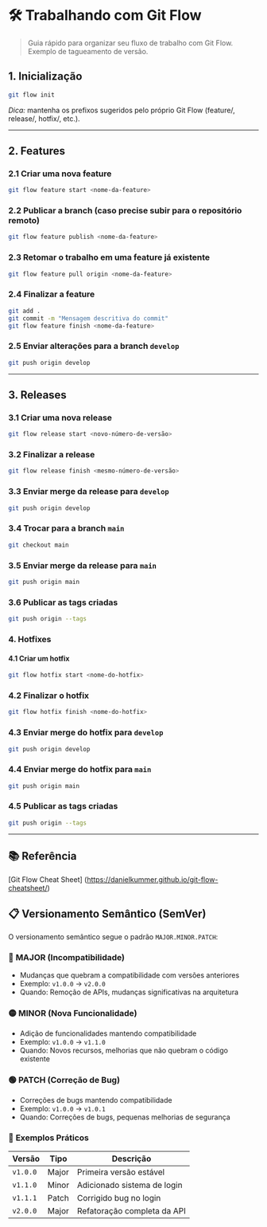 # 🛠️ Trabalhando com **Git Flow**

> Guia rápido para organizar seu fluxo de trabalho com Git Flow.
> Exemplo de tagueamento de versão.

## 1. Inicialização

```bash
git flow init
````

*Dica:* mantenha os prefixos sugeridos pelo próprio Git Flow (feature/, release/, hotfix/, etc.).

---

## 2. Features

### 2.1 Criar uma nova feature

```bash
git flow feature start <nome-da-feature>
```

### 2.2 Publicar a branch (caso precise subir para o repositório remoto)

```bash
git flow feature publish <nome-da-feature>
```

### 2.3 Retomar o trabalho em uma feature já existente

```bash
git flow feature pull origin <nome-da-feature>
```

### 2.4 Finalizar a feature

```bash
git add .
git commit -m "Mensagem descritiva do commit"
git flow feature finish <nome-da-feature>
```

### 2.5 Enviar alterações para a branch `develop`

```bash
git push origin develop
```

---

## 3. Releases

### 3.1 Criar uma nova release

```bash
git flow release start <novo-número-de-versão>
```

### 3.2 Finalizar a release

```bash
git flow release finish <mesmo-número-de-versão>
```

### 3.3 Enviar merge da release para `develop`

```bash
git push origin develop
```

### 3.4 Trocar para a branch `main`

```bash
git checkout main
```

### 3.5 Enviar merge da release para `main`

```bash
git push origin main
```

### 3.6 Publicar as tags criadas

```bash
git push origin --tags
```

### 4. Hotfixes

#### 4.1 Criar um hotfix

```bash
git flow hotfix start <nome-do-hotfix>
```

### 4.2 Finalizar o hotfix

```bash
git flow hotfix finish <nome-do-hotfix>
```
### 4.3 Enviar merge do hotfix para `develop`

```bash
git push origin develop
```

### 4.4 Enviar merge do hotfix para `main`

```bash
git push origin main
```

### 4.5 Publicar as tags criadas

```bash
git push origin --tags
```

---

## 📚 Referência

[Git Flow Cheat Sheet]
(https://danielkummer.github.io/git-flow-cheatsheet/)

## 📋 Versionamento Semântico (SemVer)

O versionamento semântico segue o padrão `MAJOR.MINOR.PATCH`:

### 🔴 **MAJOR** (Incompatibilidade)
- Mudanças que quebram a compatibilidade com versões anteriores
- Exemplo: `v1.0.0` → `v2.0.0`
- Quando: Remoção de APIs, mudanças significativas na arquitetura

### 🟡 **MINOR** (Nova Funcionalidade)
- Adição de funcionalidades mantendo compatibilidade
- Exemplo: `v1.0.0` → `v1.1.0`
- Quando: Novos recursos, melhorias que não quebram o código existente

### 🟢 **PATCH** (Correção de Bug)
- Correções de bugs mantendo compatibilidade
- Exemplo: `v1.0.0` → `v1.0.1`
- Quando: Correções de bugs, pequenas melhorias de segurança

### 📝 **Exemplos Práticos**

| Versão | Tipo | Descrição |
|--------|------|-----------|
| `v1.0.0` | Major | Primeira versão estável |
| `v1.1.0` | Minor | Adicionado sistema de login |
| `v1.1.1` | Patch | Corrigido bug no login |
| `v2.0.0` | Major | Refatoração completa da API |
